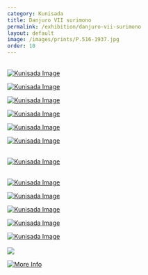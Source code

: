 ```yaml
---
category: Kunisada
title: Danjuro VII surimono
permalink: /exhibition/danjuro-vii-surimono
layout: default
image: /images/prints/P.516-1937.jpg
order: 10
---
```


[  
](thumb1.htm)[![Kunisada Image]({{site.baseurl}}/images/prints/P.475P.474-1937.jpg)](KUN/kunp475474htm.htm)   


[![Kunisada Image]({{site.baseurl}}/images/prints/P.516-1937.jpg)](KUN/kunp516.htm)

[![Kunisada Image]({{site.baseurl}}/images/prints/P.476P.477-1937.jpg)](KUN/kunp3476477.htm)

[![Kunisada Image]({{site.baseurl}}/images/prints/P.480-1937.jpg)](KUN/kunp480.htm)

[![Kunisada Image]({{site.baseurl}}/images/prints/P.488-1937.jpg)](KUN/kunp488.htm)[  
](thumb5.htm)

[![Kunisada Image]({{site.baseurl}}/images/prints/P.493-1937.jpg)](KUN/kunp493.htm)

[  
](thumb4.htm)[![Kunisada Image]({{site.baseurl}}/images/prints/P.503-1937.jpg)](KUN/kunp503.htm)

[  
](thumb5.htm)[![Kunisada Image]({{site.baseurl}}/images/prints/P.505-1937.jpg)](KUN/kunp505.htm)

[![Kunisada Image]({{site.baseurl}}/images/prints/P.514-1937.jpg)](KUN/kunp514.htm)

[![Kunisada Image]({{site.baseurl}}/images/prints/P.507-1937.jpg)](KUN/kunp507.htm)

[![Kunisada Image]({{site.baseurl}}/images/prints/P.512-1937.jpg)](KUN/kunp512.htm)

[![Kunisada Image]({{site.baseurl}}/images/prints/P.58P.59P.57-1938.jpg)](KUN/kunpt359x3.htm)[  
](KUN/kunp3575859.htm)[  
![](backgrounds/back/backward.gif)](Group8pt2.htm)

[![More Info](moreinfo.gif)](textE.htm)
